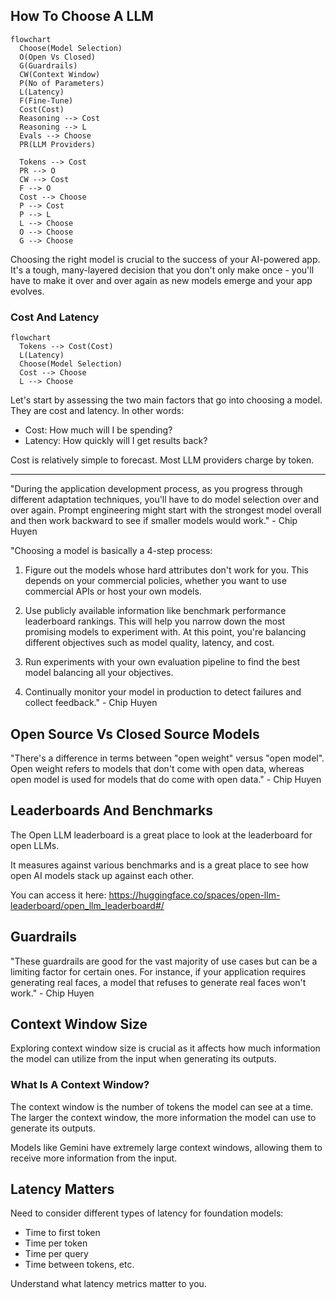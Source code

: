 ## How To Choose A LLM

```mermaid
flowchart
  Choose(Model Selection)
  O(Open Vs Closed)
  G(Guardrails)
  CW(Context Window)
  P(No of Parameters)
  L(Latency)
  F(Fine-Tune)
  Cost(Cost)
  Reasoning --> Cost
  Reasoning --> L
  Evals --> Choose
  PR(LLM Providers)

  Tokens --> Cost
  PR --> O
  CW --> Cost
  F --> O
  Cost --> Choose
  P --> Cost
  P --> L
  L --> Choose
  O --> Choose
  G --> Choose
```

Choosing the right model is crucial to the success of your AI-powered app. It's a tough, many-layered decision that you don't only make once - you'll have to make it over and over again as new models emerge and your app evolves.

### Cost And Latency

```mermaid
flowchart
  Tokens --> Cost(Cost)
  L(Latency)
  Choose(Model Selection)
  Cost --> Choose
  L --> Choose
```

Let's start by assessing the two main factors that go into choosing a model. They are cost and latency. In other words:

- Cost: How much will I be spending?
- Latency: How quickly will I get results back?

Cost is relatively simple to forecast. Most LLM providers charge by token.

---

"During the application development process, as you progress through different adaptation techniques, you'll have to do model selection over and over again. Prompt engineering might start with the strongest model overall and then work backward to see if smaller models would work." - Chip Huyen

"Choosing a model is basically a 4-step process:

1. Figure out the models whose hard attributes don't work for you. This depends on your commercial policies, whether you want to use commercial APIs or host your own models.

2. Use publicly available information like benchmark performance leaderboard rankings. This will help you narrow down the most promising models to experiment with. At this point, you're balancing different objectives such as model quality, latency, and cost.

3. Run experiments with your own evaluation pipeline to find the best model balancing all your objectives.

4. Continually monitor your model in production to detect failures and collect feedback." - Chip Huyen

## Open Source Vs Closed Source Models

"There's a difference in terms between "open weight" versus "open model". Open weight refers to models that don't come with open data, whereas open model is used for models that do come with open data." - Chip Huyen

## Leaderboards And Benchmarks

The Open LLM leaderboard is a great place to look at the leaderboard for open LLMs.

It measures against various benchmarks and is a great place to see how open AI models stack up against each other.

You can access it here: https://huggingface.co/spaces/open-llm-leaderboard/open_llm_leaderboard#/

## Guardrails

"These guardrails are good for the vast majority of use cases but can be a limiting factor for certain ones. For instance, if your application requires generating real faces, a model that refuses to generate real faces won't work." - Chip Huyen

## Context Window Size

Exploring context window size is crucial as it affects how much information the model can utilize from the input when generating its outputs.

### What Is A Context Window?

The context window is the number of tokens the model can see at a time. The larger the context window, the more information the model can use to generate its outputs.

Models like Gemini have extremely large context windows, allowing them to receive more information from the input.

## Latency Matters

Need to consider different types of latency for foundation models:

- Time to first token
- Time per token
- Time per query
- Time between tokens, etc.

Understand what latency metrics matter to you.

<!-- How do we calculate and estimate token costs for different providers? -->

<!-- Are there best practices for managing context window limitations in real applications? -->

<!-- How do we calculate and estimate token costs for different providers? -->
